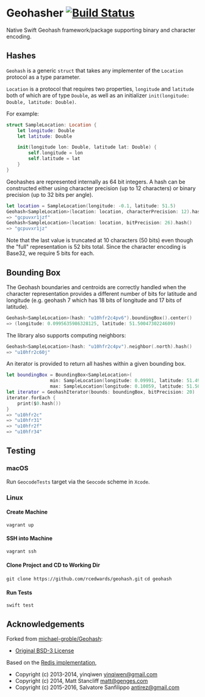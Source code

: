 # Geohasher [![Build Status](https://travis-ci.com/rcedwards/geohash.svg?branch=master)](https://travis-ci.com/rcedwards/geohash)

Native Swift Geohash framework/package supporting binary and character encoding.

## Hashes

`Geohash` is a generic `struct` that takes any implementer of the `Location` protocol as a type parameter.

`Location` is a protocol that requires two properties, `longitude` and `latitude` both of which are of type `Double`, as well as an initializer `init(longitude: Double, latitude: Double)`.

For example:

```swift
struct SampleLocation: Location {
    let longitude: Double
    let latitude: Double

    init(longitude lon: Double, latitude lat: Double) {
        self.longitude = lon
        self.latitude = lat
    }
}
```

Geohashes are represented internally as 64 bit integers.  A hash can be constructed either using character
precision (up to 12 characters) or binary precision (up to 32 bits per angle).

```swift
let location = SampleLocation(longitude: -0.1, latitude: 51.5)
Geohash<SampleLocation>(location: location, characterPrecision: 12).hash()
=> "gcpuvxr1jzf"
Geohash<SampleLocation>(location: location, bitPrecision: 26).hash()
=> "gcpuvxr1jz" 
```

Note that the last value is truncated at 10 characters (50 bits) even though the "full" representation is 
52 bits total.  Since the character encoding is Base32, we require 5 bits for each.

## Bounding Box

The Geohash boundaries and centroids are correctly handled when the character representation provides a 
different number of bits for latitude and longitude (e.g. geohash 7 which has 18 bits of longitude and 17 
bits of latitude).

```swift
Geohash<SampleLocation>(hash: "u10hfr2c4pv6").boundingBox().center()
=> (longitude: 0.0995635986328125, latitude: 51.5004730224609)
```

The library also supports computing neighbors:

```swift
Geohash<SampleLocation>(hash: "u10hfr2c4pv").neighbor(.north).hash()
=> "u10hfr2c60j"
```

An iterator is provided to return all hashes within a given bounding box.

```swift
let boundingBox = BoundingBox<SampleLocation>(
                min: SampleLocation(longitude: 0.09991, latitude: 51.49996),
                max: SampleLocation(longitude: 0.10059, latitude: 51.50028))
let iterator = GeohashIterator(bounds: boundingBox, bitPrecision: 20)
iterator.forEach {
    print($0.hash())
}
=> "u10hfr2c"
=> "u10hfr31"
=> "u10hfr2f"
=> "u10hfr34"
```

## Testing

### macOS
Run `GeocodeTests` target via the `Geocode` scheme in `Xcode`.

### Linux

#### Create Machine
`vagrant up`

#### SSH into Machine
`vagrant ssh`

#### Clone Project and CD to Working Dir
`git clone https://github.com/rcedwards/geohash.git`
`cd geohash`

#### Run Tests
`swift test`

## Acknowledgements

Forked from [michael-groble/Geohash](https://github.com/michael-groble/Geohash):
* [Original BSD-3 License](./original_license.md) 

Based on the [Redis implementation](https://github.com/antirez/redis/blob/unstable/src/geohash.c), 
* Copyright (c) 2013-2014, yinqiwen <yinqiwen@gmail.com>
* Copyright (c) 2014, Matt Stancliff <matt@genges.com>
* Copyright (c) 2015-2016, Salvatore Sanfilippo <antirez@gmail.com>
